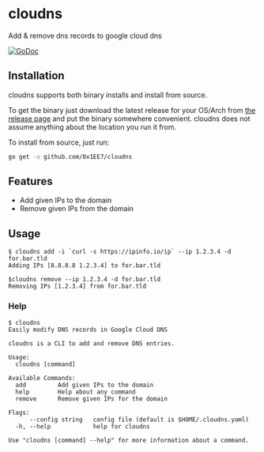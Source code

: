 # cloudns

Add & remove dns records to google cloud dns

[![GoDoc](https://godoc.org/github.com/0x1EE7/cloudns/acme?status.svg)](https://godoc.org/github.com/0x1EE7/cloudns)

## Installation

cloudns supports both binary installs and install from source.

To get the binary just download the latest release for your OS/Arch from [the release page](https://github.com/0x1EE7/cloudns/releases)
and put the binary somewhere convenient. cloudns does not assume anything about the location you run it from.

To install from source, just run:

```bash
go get -u github.com/0x1EE7/cloudns
```

## Features

- Add given IPs to the domain
- Remove given IPs from the domain

## Usage

```text
$ cloudns add -i `curl -s https://ipinfo.io/ip` --ip 1.2.3.4 -d for.bar.tld
Adding IPs [8.8.8.8 1.2.3.4] to for.bar.tld

$cloudns remove --ip 1.2.3.4 -d for.bar.tld
Removing IPs [1.2.3.4] from for.bar.tld
```

### Help
```text
$ cloudns
Easily modify DNS records in Google Cloud DNS

cloudns is a CLI to add and remove DNS entries.

Usage:
  cloudns [command]

Available Commands:
  add         Add given IPs to the domain
  help        Help about any command
  remove      Remove given IPs for the domain

Flags:
      --config string   config file (default is $HOME/.cloudns.yaml)
  -h, --help            help for cloudns

Use "cloudns [command] --help" for more information about a command.
```

